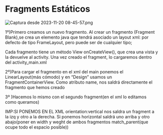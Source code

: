 # Fragments Estáticos

![Captura desde 2023-11-20 08-45-57.png](Fragments%20Esta%CC%81ticos%208c3414608b144593b9e5045d59992c1d/Captura_desde_2023-11-20_08-45-57.png)

1º)Primero creamos un nuevo fragmento. Al crear un fragmento (Fragment Blank),se crea un elemento java que tendrá asociado un layout xml: por defecto de tipo FrameLayout, pero puede ser de cualquier tipo;

Cada fragmento tiene un método View onCreateView(), que crea una vista y la devuelve al activity. Una vez creado el fragment, lo cargaremos dentro del activity_main.xml

2º)Para cargar el fragmento en el xml del main ponemos el LinearLayout(más cómodo) y en “Design” usamos un FragmentContainerView. Como atributo name, nos saldrá directamente el fragmento que hemos creado

3º )Hacemos lo mismo con el segundo fragment(en el xml lo editamos como queramos) 

IMP:SI PONEMOS EN EL XML orientation:vertical nos saldra un fragment a la izq y otro a la derecha. Si ponemos horizontal saldrá uno arriba y otro abajo(poner en width y weght de ambos fragmentos match_parent(que ocupe todo el espacio posible))